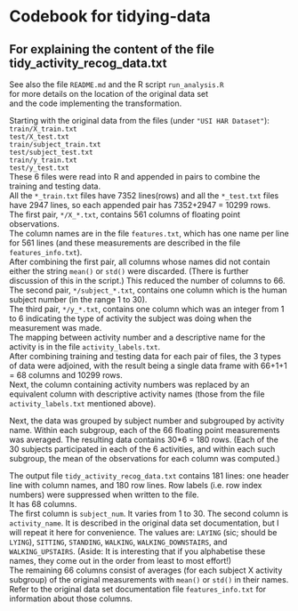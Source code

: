 # Codebook for tidying-data
## For explaining the content of the file tidy_activity_recog_data.txt

See also the file `README.md` and the R script `run_analysis.R`  
for more details on the location of the original data set  
and the code implementing the transformation.

Starting with the original data from the files (under `"USI HAR Dataset"`):  
`train/X_train.txt`  
`test/X_test.txt`  
`train/subject_train.txt`  
`test/subject_test.txt`  
`train/y_train.txt`  
`test/y_test.txt`  
These 6 files were read into R and appended in pairs to combine the training and testing data.  
All the `*_train.txt` files have 7352 lines(rows) and all the `*_test.txt` files have 2947 lines,
so each appended pair has 7352+2947 = 10299 rows.  
The first pair, `*/X_*.txt`, contains 561 columns of floating point observations.  
The column names are in the file `features.txt`, which has one name per line for 561 lines
 (and these measurements are described in the file `features_info.txt`).  
After combining the first pair, all columns whose names did not contain either the string
`mean()` or `std()` were discarded.  (There is further discussion of this in the script.)
This reduced the number of columns to 66.  
The second pair, `*/subject_*.txt`, contains one column which is the human subject number (in the range 1 to 30).  
The third pair, `*/y_*.txt`, contains one column which was an integer from 1 to 6
 indicating the type of activity the subject was doing when the measurement was made.  
The mapping between activity number and a descriptive name for the activity
 is in the file `activity_labels.txt`.  
After combining training and testing data for each pair of files,
 the 3 types of data were adjoined, with the result being a single data frame with 66+1+1 = 68 columns and 10299 rows.  
Next, the column containing activity numbers was replaced by an equivalent column with
 descriptive activity names (those from the file `activity_labels.txt` mentioned above).

Next, the data was grouped by subject number and subgrouped by activity name.
 Within each subgroup, each of the 66 floating point measurements was averaged.
 The resulting data contains 30*6 = 180 rows.  (Each of the 30 subjects participated in
 each of the 6 activities, and within each such subgroup, the mean of the observations for
 each column was computed.)

The output file `tidy_activity_recog_data.txt` contains 181 lines: one header line with column names,
 and 180 row lines.  Row labels (i.e. row index numbers) were suppressed when written to the file.  
It has 68 columns.  
The first column is `subject_num`.  It varies from 1 to 30.
The second column is `activity_name`.  It is described in the original data set documentation,
 but I will repeat it here for convenience.  The values are:  `LAYING` (sic; should be `LYING`), 
 `SITTING`, `STANDING`, `WALKING`, `WALKING_DOWNSTAIRS`, and `WALKING_UPSTAIRS`.  (Aside: It is 
 interesting that if you alphabetise these names, they come out in the order from least to most effort!)  
The remaining 66 columns consist of averages (for each subject X activity subgroup) of the original
 measurements with `mean()` or `std()` in their names.  Refer to the original data set documentation file
 `features_info.txt` for information about those columns.
 
